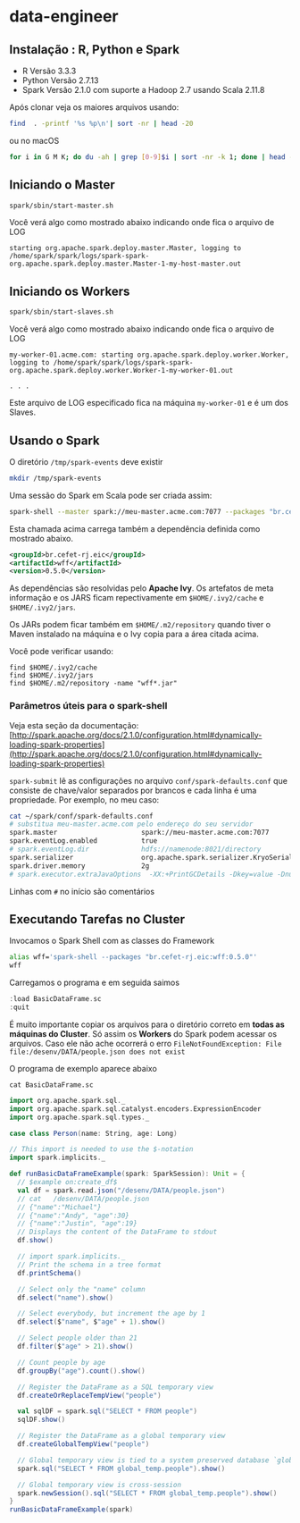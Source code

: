# data-engineer

## Instalação : R, Python e Spark

* R Versão 3.3.3
* Python Versão 2.7.13
* Spark Versão 2.1.0 com suporte a Hadoop 2.7 usando Scala 2.11.8

Após clonar veja os maiores arquivos usando:

```bash
find  . -printf '%s %p\n'| sort -nr | head -20
```

ou no macOS

```bash
for i in G M K; do du -ah | grep [0-9]$i | sort -nr -k 1; done | head -n 11
```

## Iniciando o Master

```bash
spark/sbin/start-master.sh
```

Você verá algo como mostrado abaixo indicando onde fica o arquivo de LOG

```
starting org.apache.spark.deploy.master.Master, logging to /home/spark/spark/logs/spark-spark-org.apache.spark.deploy.master.Master-1-my-host-master.out
```




## Iniciando os Workers

```bash
spark/sbin/start-slaves.sh 
```

Você verá algo como mostrado abaixo indicando onde fica o arquivo de LOG

```
my-worker-01.acme.com: starting org.apache.spark.deploy.worker.Worker, logging to /home/spark/spark/logs/spark-spark-org.apache.spark.deploy.worker.Worker-1-my-worker-01.out

. . .

```

Este arquivo de LOG especificado fica na máquina `my-worker-01` e é um dos Slaves.

## Usando o Spark

O diretório `/tmp/spark-events` deve existir

```bash
mkdir /tmp/spark-events
```


Uma sessão do Spark em Scala pode ser criada assim:

```bash
spark-shell --master spark://meu-master.acme.com:7077 --packages "br.cefet-rj.eic:wff:0.5.0"  --num-executors 2
```

Esta chamada acima carrega também a dependência definida como mostrado abaixo.

```xml
<groupId>br.cefet-rj.eic</groupId>
<artifactId>wff</artifactId>
<version>0.5.0</version>
```

As dependências são resolvidas pelo **Apache Ivy**. Os artefatos de meta informação e os JARS ficam repectivamente em `$HOME/.ivy2/cache` e `$HOME/.ivy2/jars`.

Os JARs podem ficar também em `$HOME/.m2/repository` quando tiver o Maven instalado na máquina e o Ivy copia para a área citada acima.

Você pode verificar usando:

```
find $HOME/.ivy2/cache
find $HOME/.ivy2/jars
find $HOME/.m2/repository -name "wff*.jar"
```

### Parâmetros úteis para o spark-shell

Veja esta seção da documentação: [http://spark.apache.org/docs/2.1.0/configuration.html#dynamically-loading-spark-properties](http://spark.apache.org/docs/2.1.0/configuration.html#dynamically-loading-spark-properties)

`spark-submit`  lê as configurações no arquivo `conf/spark-defaults.conf` que consiste de chave/valor separados por brancos e cada linha é uma propriedade. Por exemplo, no meu caso:

```bash
cat ~/spark/conf/spark-defaults.conf
# substitua meu-master.acme.com pelo endereço do seu servidor
spark.master                     spark://meu-master.acme.com:7077
spark.eventLog.enabled           true
# spark.eventLog.dir             hdfs://namenode:8021/directory
spark.serializer                 org.apache.spark.serializer.KryoSerializer
spark.driver.memory              2g
# spark.executor.extraJavaOptions  -XX:+PrintGCDetails -Dkey=value -Dnumbers="one two three"
```

Linhas com `#` no início são comentários


## Executando Tarefas no Cluster

Invocamos o Spark Shell com as classes do Framework

```bash
alias wff='spark-shell --packages "br.cefet-rj.eic:wff:0.5.0"'
wff
```

Carregamos o programa e em seguida saimos 

```scala
:load BasicDataFrame.sc
:quit
```

É muito importante copiar os arquivos para o diretório correto em **todas as máquinas do Cluster**. 
Só assim os **Workers** do Spark podem acessar os arquivos. Caso ele não ache ocorrerá o erro
`FileNotFoundException: File file:/desenv/DATA/people.json does not exist`


O programa de exemplo aparece abaixo

```
cat BasicDataFrame.sc
```

```scala
import org.apache.spark.sql._
import org.apache.spark.sql.catalyst.encoders.ExpressionEncoder
import org.apache.spark.sql.types._

case class Person(name: String, age: Long)

// This import is needed to use the $-notation
import spark.implicits._

def runBasicDataFrameExample(spark: SparkSession): Unit = {
  // $example on:create_df$
  val df = spark.read.json("/desenv/DATA/people.json")
  // cat   /desenv/DATA/people.json
  // {"name":"Michael"}
  // {"name":"Andy", "age":30}
  // {"name":"Justin", "age":19}
  // Displays the content of the DataFrame to stdout
  df.show()

  // import spark.implicits._
  // Print the schema in a tree format
  df.printSchema()

  // Select only the "name" column
  df.select("name").show()

  // Select everybody, but increment the age by 1
  df.select($"name", $"age" + 1).show()

  // Select people older than 21
  df.filter($"age" > 21).show()

  // Count people by age
  df.groupBy("age").count().show()

  // Register the DataFrame as a SQL temporary view
  df.createOrReplaceTempView("people")

  val sqlDF = spark.sql("SELECT * FROM people")
  sqlDF.show()

  // Register the DataFrame as a global temporary view
  df.createGlobalTempView("people")

  // Global temporary view is tied to a system preserved database `global_temp`
  spark.sql("SELECT * FROM global_temp.people").show()

  // Global temporary view is cross-session
  spark.newSession().sql("SELECT * FROM global_temp.people").show()
}
runBasicDataFrameExample(spark)
```




```bash
```


```bash
```


```bash
```




